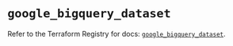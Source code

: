 # `google_bigquery_dataset`

Refer to the Terraform Registry for docs: [`google_bigquery_dataset`](https://registry.terraform.io/providers/hashicorp/google/6.2.0/docs/resources/bigquery_dataset).
